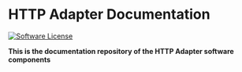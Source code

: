 # HTTP Adapter Documentation

[![Software License](https://img.shields.io/badge/license-MIT-brightgreen.svg?style=flat-square)](LICENSE)


**This is the documentation repository of the HTTP Adapter software components**
